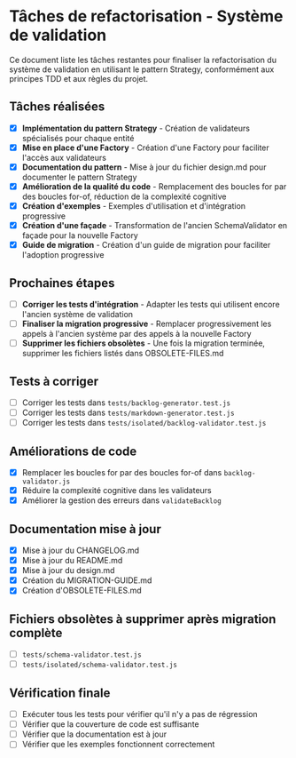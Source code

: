 # Tâches de refactorisation - Système de validation

Ce document liste les tâches restantes pour finaliser la refactorisation du système de validation en utilisant le pattern Strategy, conformément aux principes TDD et aux règles du projet.

## Tâches réalisées

- [x] **Implémentation du pattern Strategy** - Création de validateurs spécialisés pour chaque entité
- [x] **Mise en place d'une Factory** - Création d'une Factory pour faciliter l'accès aux validateurs
- [x] **Documentation du pattern** - Mise à jour du fichier design.md pour documenter le pattern Strategy
- [x] **Amélioration de la qualité du code** - Remplacement des boucles for par des boucles for-of, réduction de la complexité cognitive
- [x] **Création d'exemples** - Exemples d'utilisation et d'intégration progressive
- [x] **Création d'une façade** - Transformation de l'ancien SchemaValidator en façade pour la nouvelle Factory
- [x] **Guide de migration** - Création d'un guide de migration pour faciliter l'adoption progressive

## Prochaines étapes

- [ ] **Corriger les tests d'intégration** - Adapter les tests qui utilisent encore l'ancien système de validation
- [ ] **Finaliser la migration progressive** - Remplacer progressivement les appels à l'ancien système par des appels à la nouvelle Factory
- [ ] **Supprimer les fichiers obsolètes** - Une fois la migration terminée, supprimer les fichiers listés dans OBSOLETE-FILES.md

## Tests à corriger

- [ ] Corriger les tests dans `tests/backlog-generator.test.js`
- [ ] Corriger les tests dans `tests/markdown-generator.test.js`
- [ ] Corriger les tests dans `tests/isolated/backlog-validator.test.js`

## Améliorations de code

- [x] Remplacer les boucles for par des boucles for-of dans `backlog-validator.js`
- [x] Réduire la complexité cognitive dans les validateurs
- [x] Améliorer la gestion des erreurs dans `validateBacklog`

## Documentation mise à jour

- [x] Mise à jour du CHANGELOG.md
- [x] Mise à jour du README.md
- [x] Mise à jour du design.md
- [x] Création du MIGRATION-GUIDE.md
- [x] Création d'OBSOLETE-FILES.md

## Fichiers obsolètes à supprimer après migration complète

- [ ] `tests/schema-validator.test.js`
- [ ] `tests/isolated/schema-validator.test.js`

## Vérification finale

- [ ] Exécuter tous les tests pour vérifier qu'il n'y a pas de régression
- [ ] Vérifier que la couverture de code est suffisante
- [ ] Vérifier que la documentation est à jour
- [ ] Vérifier que les exemples fonctionnent correctement
